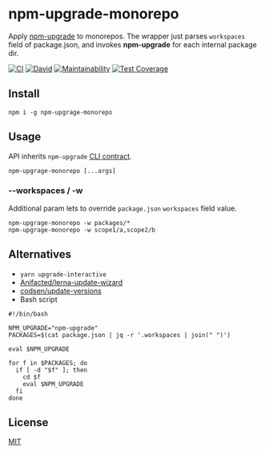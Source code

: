 # npm-upgrade-monorepo

Apply [npm-upgrade](https://github.com/th0r/npm-upgrade) to monorepos. The wrapper just parses `workspaces` field of package.json, and invokes **npm-upgrade** for each internal package dir. 

[![CI](https://github.com/antongolub/npm-upgrade-monorepo/workflows/CI/badge.svg)](https://github.com/antongolub/npm-upgrade-monorepo/actions)
[![David](https://img.shields.io/david/dev/antongolub/npm-upgrade-monorepo?label=deps)](https://david-dm.org/antongolub/npm-upgrade-monorepo)
[![Maintainability](https://api.codeclimate.com/v1/badges/ba54d6fecd9b4d088387/maintainability)](https://codeclimate.com/github/antongolub/npm-upgrade-monorepo/maintainability)
[![Test Coverage](https://api.codeclimate.com/v1/badges/ba54d6fecd9b4d088387/test_coverage)](https://codeclimate.com/github/antongolub/npm-upgrade-monorepo/test_coverage)

## Install
```shell
npm i -g npm-upgrage-monorepo
```

## Usage
API inherits `npm-upgrade` [CLI contract](https://github.com/th0r/npm-upgrade#usage). 
```shell
npm-upgrage-monorepo [...args]
```

### --workspaces / -w
Additional param lets to override `package.json` `workspaces` field value.
```shell
npm-upgrage-monorepo -w packages/*
npm-upgrage-monorepo -w scope1/a,scope2/b
```

## Alternatives
* `yarn upgrade-interactive`
* [Anifacted/lerna-update-wizard](https://github.com/Anifacted/lerna-update-wizard)
* [codsen/update-versions](https://github.com/codsen/codsen/tree/main/packages/update-versions)
* Bash script
```shell
#!/bin/bash

NPM_UPGRADE="npm-upgrade"
PACKAGES=$(cat package.json | jq -r '.workspaces | join(" ")')

eval $NPM_UPGRADE

for f in $PACKAGES; do
  if [ -d "$f" ]; then
    cd $f
    eval $NPM_UPGRADE
  fi
done
```
## License
[MIT](./LICENSE)
